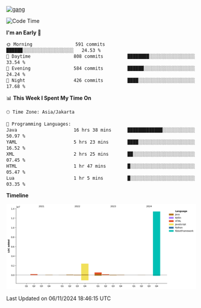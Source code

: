 <!-- [<img src='https://dev.karakun.com/assets/posts/2018-09-16-jc-java-article/3duke_suspects.jpg' alt='java'>](https://github.com/yeahbutstill) -->
[<img src='https://asset-2.tstatic.net/tribunnewswiki/foto/bank/images/Mozart.jpg' alt='gang'>](https://github.com/yeahbutstill)

<!--START_SECTION:waka-->
![Code Time](http://img.shields.io/badge/Code%20Time-2%2C882%20hrs%2027%20mins-blue)

**I'm an Early 🐤** 

```text
🌞 Morning                591 commits         ██████░░░░░░░░░░░░░░░░░░░   24.53 % 
🌆 Daytime                808 commits         ████████░░░░░░░░░░░░░░░░░   33.54 % 
🌃 Evening                584 commits         ██████░░░░░░░░░░░░░░░░░░░   24.24 % 
🌙 Night                  426 commits         ████░░░░░░░░░░░░░░░░░░░░░   17.68 % 
```


📊 **This Week I Spent My Time On** 

```text
🕑︎ Time Zone: Asia/Jakarta

💬 Programming Languages: 
Java                     16 hrs 38 mins      █████████████░░░░░░░░░░░░   50.97 % 
YAML                     5 hrs 23 mins       ████░░░░░░░░░░░░░░░░░░░░░   16.52 % 
XML                      2 hrs 25 mins       ██░░░░░░░░░░░░░░░░░░░░░░░   07.45 % 
HTML                     1 hr 47 mins        █░░░░░░░░░░░░░░░░░░░░░░░░   05.47 % 
Lua                      1 hr 5 mins         █░░░░░░░░░░░░░░░░░░░░░░░░   03.35 % 
```

**Timeline**

![Lines of Code chart](https://raw.githubusercontent.com/yeahbutstill/yeahbutstill/main/assets/bar_graph.png)


 Last Updated on 06/11/2024 18:46:15 UTC
<!--END_SECTION:waka-->
